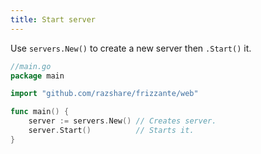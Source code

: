 ```yaml
---
title: Start server
---
```


Use `servers.New()` to create a new server then `.Start()` it.

```go
//main.go
package main

import "github.com/razshare/frizzante/web"

func main() {
    server := servers.New() // Creates server.
    server.Start()          // Starts it.
}
```